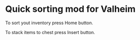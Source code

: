 # Quick sorting mod for Valheim

To sort yout inventory press Home button.

To stack items to chest press Insert button.